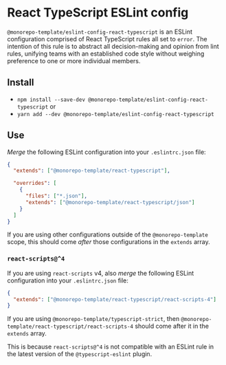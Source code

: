 # React TypeScript ESLint config

`@monorepo-template/eslint-config-react-typescript` is an ESLint configuration
comprised of React TypeScript rules all set to `error`. The intention of this
rule is to abstract all decision-making and opinion from lint rules, unifying
teams with an established code style without weighing preference to one or more
individual members.

## Install

- `npm install --save-dev @monorepo-template/eslint-config-react-typescript` or
- `yarn add --dev @monorepo-template/eslint-config-react-typescript`

## Use

_Merge_ the following ESLint configuration into your `.eslintrc.json` file:

```json
{
  "extends": ["@monorepo-template/react-typescript"],

  "overrides": [
    {
      "files": ["*.json"],
      "extends": ["@monorepo-template/react-typescript/json"]
    }
  ]
}
```

If you are using other configurations outside of the `@monorepo-template` scope,
this should come _after_ those configurations in the `extends` array.

### `react-scripts@^4`

If you are using `react-scripts` v4, also _merge_ the following ESLint
configuration into your `.eslintrc.json` file:

```json
{
  "extends": ["@monorepo-template/react-typescript/react-scripts-4"]
}
```

If you are using `@monorepo-template/typescript-strict`, then
`@monorepo-template/react-typescript/react-scripts-4` should come after it in
the `extends` array.

This is because `react-scripts@^4` is not compatible with an ESLint rule in the
latest version of the `@typescript-eslint` plugin.
